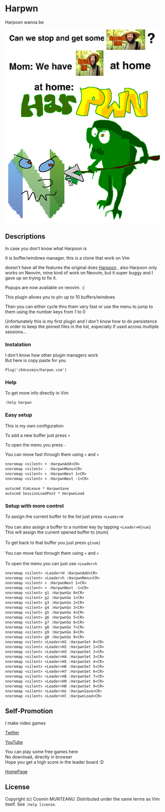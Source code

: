 # Harpwn
Harpoon wanna be

![Harpwn](harpwn.png)

## Descriptions

In case you don't know what Harpoon is

It is buffer/windows manager, this is a clone that work on Vim

doesn't have all the features the original does
[Harpoon](https://github.com/ThePrimeagen/harpoon)
, also Harpoon only works on Neovim, mine kind of work on Neovim, but it super buggy and I gave up on trying to fix it.

Popups are now available on neovim. :(

This plugin allows you to pin up to 10 buffers/windows

Then you can either cycle thru them very fast or use the menu to jump to them using the number keys from 1 to 0

Unfortunately this is my first plugin and I don't know how to do persistence in order to keep the pinned files in the list, especially if used across multiple sessions...


### Instalation

I don't know how other plugin managers work\
But here is copy paste for you

```
Plug('c64cosmin/harpwn.vim')
```

### Help

To get more info directly in Vim

```vim
:help harpwn
```

### Easy setup

This is my own configuration

To add a new buffer just press `+`

To open the menu you press `-`

You can move fast through them using `<` and `>`

```vim
nnoremap <silent> + :HarpwnAdd<CR>
nnoremap <silent> - :HarpwnMenu<CR>
nnoremap <silent> > :HarpwnNext 1<CR>
nnoremap <silent> < :HarpwnNext -1<CR>

autocmd VimLeave * HarpwnSave
autocmd SessionLoadPost * HarpwnLoad
```

### Setup with more control

To assign the current buffer to the list just press `<Leader>H`\
\
You can also assign a buffer to a number key by tapping `<Leader>H{num}`\
This will assign the current opened buffer to {num}\
\
To get back to that buffer you just press `g{num}`\
\
You can move fast through them using `<` and `>`\
\
To open the menu you can just use `<Leader>h`


```vim
nnoremap <silent> <Leader>H :HarpwnAdd<CR>
nnoremap <silent> <Leader>h :HarpwnMenu<CR>
nnoremap <silent> > :HarpwnNext 1<CR>
nnoremap <silent> < :HarpwnNext -1<CR>
nnoremap <silent> g1 :HarpwnGo 0<CR>
nnoremap <silent> g2 :HarpwnGo 1<CR>
nnoremap <silent> g3 :HarpwnGo 2<CR>
nnoremap <silent> g4 :HarpwnGo 3<CR>
nnoremap <silent> g5 :HarpwnGo 4<CR>
nnoremap <silent> g6 :HarpwnGo 5<CR>
nnoremap <silent> g7 :HarpwnGo 6<CR>
nnoremap <silent> g8 :HarpwnGo 7<CR>
nnoremap <silent> g9 :HarpwnGo 8<CR>
nnoremap <silent> g0 :HarpwnGo 9<CR>
nnoremap <silent> <Leader>H1 :HarpwnSet 0<CR>
nnoremap <silent> <Leader>H2 :HarpwnSet 1<CR>
nnoremap <silent> <Leader>H3 :HarpwnSet 2<CR>
nnoremap <silent> <Leader>H4 :HarpwnSet 3<CR>
nnoremap <silent> <Leader>H5 :HarpwnSet 4<CR>
nnoremap <silent> <Leader>H6 :HarpwnSet 5<CR>
nnoremap <silent> <Leader>H7 :HarpwnSet 6<CR>
nnoremap <silent> <Leader>H8 :HarpwnSet 7<CR>
nnoremap <silent> <Leader>H9 :HarpwnSet 8<CR>
nnoremap <silent> <Leader>H0 :HarpwnSet 9<CR>
nnoremap <silent> <Leader>Hs :HarpwnSave<CR>
nnoremap <silent> <Leader>Hl :HarpwnLoad<CR>
```

## Self-Promotion

I make video games

[Twitter](http://twitter.com/c64cosmin)

[YouTube](https://www.youtube.com/@c64cosmin)

You can play some free games here\
No download, directly in browser\
Hope you get a high score in the leader board :D

[HomePage](https://stupidrat.com)

## License

Copyright (c) Cosmin MUNTEANU.  Distributed under the same terms as Vim itself.
See `:help license`.

